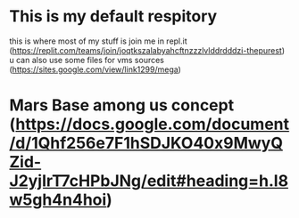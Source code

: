 # This is my default respitory
this is where most of my stuff is
join me in repl.it (https://replit.com/teams/join/joqtkszalabyahcftnzzzlvlddrdddzi-thepurest)
u can also use some files for vms
sources (https://sites.google.com/view/link1299/mega)
# Mars Base among us concept (https://docs.google.com/document/d/1Qhf256e7F1hSDJKO40x9MwyQZid-J2yjIrT7cHPbJNg/edit#heading=h.l8w5gh4n4hoi)
